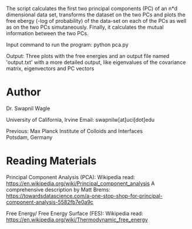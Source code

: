 The script calculates the first two principal components (PC) of an n*d dimensional data set, transforms the dataset on the two PCs and plots the free ebergy (-log of probability) of the  data-set on each of the PCs as well as on the two PCs simutaneously. Finally, it calculates the mutual information between the two PCs.                                                   
                                                                                               
Input command to run the program: python pca.py <data-file name>                              

Output: Three plots with the free energies and an output file named 'output.txt' with a more  detailed output, like eigenvalues of the covariance matrix, eigenvectors and PC vectors       
                                                                                               
# Author

Dr. Swapnil Wagle
  
University of California, Irvine
Email: swapnilw[at]uci[dot]edu

Previous:
Max Planck Institute of Colloids and Interfaces                                               
Potsdam, Germany                                                                               

# Reading Materials

Principal Component Analysis (PCA): 
Wikipedia read: https://en.wikipedia.org/wiki/Principal_component_analysis
A comprehensive description by Matt Brems: https://towardsdatascience.com/a-one-stop-shop-for-principal-component-analysis-5582fb7e0a9c

Free Energy/ Free Energy Surface (FES):
Wikipedia read: https://en.wikipedia.org/wiki/Thermodynamic_free_energy
